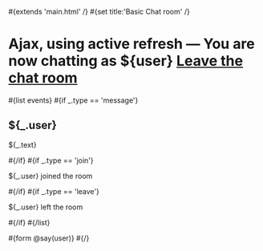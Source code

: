 \#{extends 'main.html' /} \#{set title:'Basic Chat room' /}

# Ajax, using active refresh — You are now chatting as ${user} [Leave the chat room](<@%7Bleave(user)%7D>)

\#{list events} \#{if \_.type == 'message'}

## ${\_.user}

${\_.text}

\#{/if} \#{if \_.type == 'join'}

${\_.user} joined the room

\#{/if} \#{if \_.type == 'leave'}

${\_.user} left the room

\#{/if} \#{/list}

\#{form @say(user)} \#{/}
